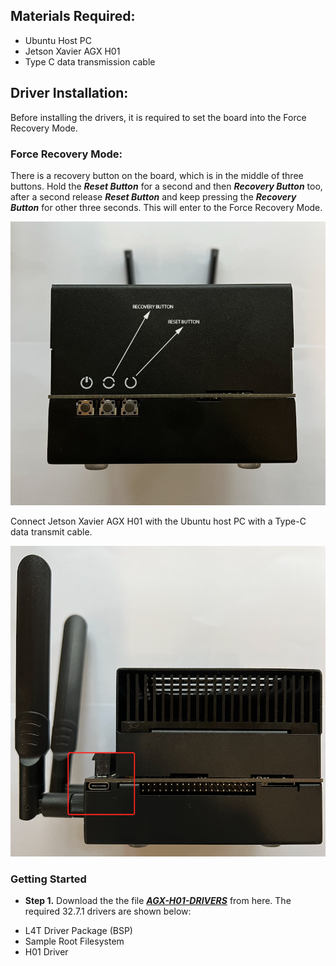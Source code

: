 
## Materials Required:
+ Ubuntu Host PC
+ Jetson Xavier AGX H01
+ Type C data transmission cable

## Driver Installation:

Before installing the drivers, it is required to set the board into the Force Recovery Mode. </br>

### Force Recovery Mode:

There is a recovery button on the board, which is in the middle of three buttons. Hold the ***Reset Button*** for a second and then ***Recovery Button*** too, after a second release ***Reset Button*** and keep pressing the ***Recovery Button*** for other three seconds. This will enter to the Force Recovery Mode. </br>

![Driver1](https://github.com/syedmohiuddinzia/JetsonXavierAGX-H01Kit/blob/main/Installation/driver1.png)

Connect Jetson Xavier AGX H01 with the Ubuntu host PC with a Type-C data transmit cable. </br>

![Driver2](https://github.com/syedmohiuddinzia/JetsonXavierAGX-H01Kit/blob/main/Installation/driver2.png)

### Getting Started

+ **Step 1.** Download the the file [***AGX-H01-DRIVERS***](https://drive.google.com/drive/folders/1_9ZjCESUWXJb8Z6Vs3g_Z4ijUe7QZcLW?usp=sharing) from here. The required 32.7.1 drivers are shown below:
- L4T Driver Package (BSP)
- Sample Root Filesystem
- H01 Driver



